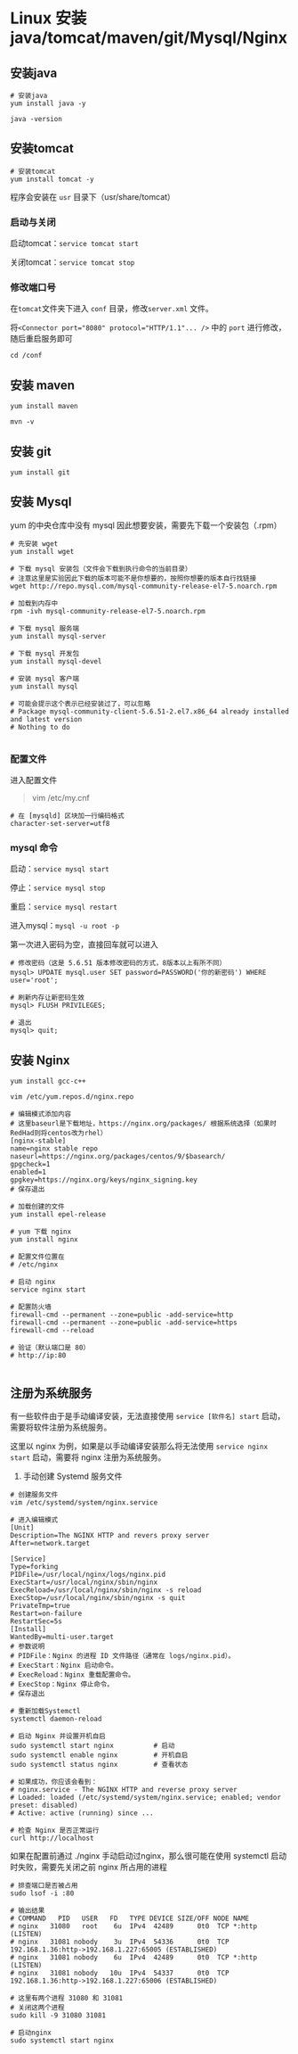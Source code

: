 # Linux 安装java/tomcat/maven/git/Mysql/Nginx

## 安装java

```shell
# 安装java
yum install java -y

java -version
```

## 安装tomcat

```shell
# 安装tomcat
yum install tomcat -y

```

程序会安装在 `usr` 目录下（usr/share/tomcat）

### 启动与关闭

启动tomcat：`service tomcat start`

关闭tomcat：`service tomcat stop`

### 修改端口号

在`tomcat`文件夹下进入 `conf` 目录，修改`server.xml` 文件。

将`<Connector port="8080" protocol="HTTP/1.1"... />` 中的 `port` 进行修改，随后重启服务即可

```
cd /conf
```

## 安装 maven

`yum install maven`

`mvn -v`

## 安装 git

`yum install git`

## 安装 Mysql

yum 的中央仓库中没有 mysql 因此想要安装，需要先下载一个安装包（.rpm）

```shell
# 先安装 wget
yum install wget

# 下载 mysql 安装包（文件会下载到执行命令的当前目录）
# 注意这里是实验因此下载的版本可能不是你想要的，按照你想要的版本自行找链接
wget http://repo.mysql.com/mysql-community-release-el7-5.noarch.rpm

# 加载到内存中
rpm -ivh mysql-community-release-el7-5.noarch.rpm

# 下载 mysql 服务端
yum install mysql-server

# 下载 mysql 开发包
yum install mysql-devel

# 安装 mysql 客户端
yum install mysql

# 可能会提示这个表示已经安装过了，可以忽略
# Package mysql-community-client-5.6.51-2.el7.x86_64 already installed and latest version
# Nothing to do


```

### 配置文件

进入配置文件

> vim /etc/my.cnf

```shell
# 在 [mysqld] 区块加一行编码格式
character-set-server=utf8
```

### mysql 命令

启动：`service mysql start`

停止：`service mysql stop`

重启：`service mysql restart`

进入mysql：`mysql -u root -p`

第一次进入密码为空，直接回车就可以进入

```shell
# 修改密码（这是 5.6.51 版本修改密码的方式，8版本以上有所不同）
mysql> UPDATE mysql.user SET password=PASSWORD('你的新密码') WHERE user='root';

# 刷新内存让新密码生效
mysql> FLUSH PRIVILEGES;

# 退出
mysql> quit;
```

## 安装 Nginx

```shell
yum install gcc-c++

vim /etc/yum.repos.d/nginx.repo

# 编辑模式添加内容
# 这里baseurl是下载地址，https://nginx.org/packages/ 根据系统选择（如果时RedHad则将centos改为rhel）
[nginx-stable]
name=nginx stable repo
naseurl=https://nginx.org/packages/centos/9/$basearch/
gpgcheck=1
enabled=1
gpgkey=https://nginx.org/keys/nginx_signing.key
# 保存退出

# 加载创建的文件
yum install epel-release

# yum 下载 nginx
yum install nginx

# 配置文件位置在
# /etc/nginx

# 启动 nginx
service nginx start

# 配置防火墙
firewall-cmd --permanent --zone=public -add-service=http
firewall-cmd --permanent --zone=public -add-service=https
firewall-cmd --reload

# 验证（默认端口是 80）
# http://ip:80


```

## 注册为系统服务

有一些软件由于是手动编译安装，无法直接使用 `service [软件名] start` 启动，需要将软件注册为系统服务。

这里以 nginx 为例，如果是以手动编译安装那么将无法使用 `service nginx start` 启动，需要将 nginx 注册为系统服务。

1. 手动创建 Systemd 服务文件

```shell
# 创建服务文件
vim /etc/systemd/system/nginx.service

# 进入编辑模式
[Unit]
Description=The NGINX HTTP and revers proxy server
After=network.target

[Service]
Type=forking
PIDFile=/usr/local/nginx/logs/nginx.pid
ExecStart=/usr/local/nginx/sbin/nginx
ExecReload=/usr/local/nginx/sbin/nginx -s reload
ExecStop=/usr/local/nginx/sbin/nginx -s quit
PrivateTmp=true
Restart=on-failure
RestartSec=5s
[Install]
WantedBy=multi-user.target
# 参数说明 
# PIDFile：Nginx 的进程 ID 文件路径（通常在 logs/nginx.pid）。
# ExecStart：Nginx 启动命令。
# ExecReload：Nginx 重载配置命令。
# ExecStop：Nginx 停止命令。
# 保存退出

# 重新加载Systemctl
systemctl daemon-reload

# 启动 Nginx 并设置开机自启
sudo systemctl start nginx          # 启动
sudo systemctl enable nginx         # 开机自启
sudo systemctl status nginx         # 查看状态

# 如果成功，你应该会看到：
# nginx.service - The NGINX HTTP and reverse proxy server
# Loaded: loaded (/etc/systemd/system/nginx.service; enabled; vendor preset: disabled)
# Active: active (running) since ...

# 检查 Nginx 是否正常运行
curl http://localhost

```

如果在配置前通过 ./nginx 手动启动过nginx，那么很可能在使用 systemctl 启动时失败，需要先关闭之前 nginx 所占用的进程

```shell
# 排查端口是否被占用
sudo lsof -i :80

# 输出结果
# COMMAND   PID   USER   FD   TYPE DEVICE SIZE/OFF NODE NAME
# nginx   31080   root    6u  IPv4  42489      0t0  TCP *:http (LISTEN)
# nginx   31081 nobody    3u  IPv4  54336      0t0  TCP 192.168.1.36:http->192.168.1.227:65005 (ESTABLISHED)
# nginx   31081 nobody    6u  IPv4  42489      0t0  TCP *:http (LISTEN)
# nginx   31081 nobody   10u  IPv4  54337      0t0  TCP 192.168.1.36:http->192.168.1.227:65006 (ESTABLISHED)

# 这里有两个进程 31080 和 31081
# 关闭这两个进程
sudo kill -9 31080 31081

# 启动nginx
sudo systemctl start nginx

```